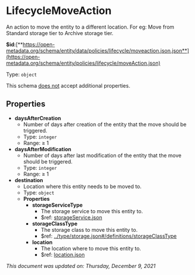 # LifecycleMoveAction

An action to move the entity to a different location. For eg: Move from Standard storage tier to Archive storage tier.

**$id:**[**https://open-metadata.org/schema/entity/data/policies/lifecycle/moveaction.json.json**](https://open-metadata.org/schema/entity/policies/lifecycle/moveAction.json)

Type: `object`

This schema <u>does not</u> accept additional properties.

## Properties
- **daysAfterCreation** 
  - Number of days after creation of the entity that the move should be triggered.
  - Type: `integer`
  - Range:  &ge; 1
- **daysAfterModification**
  - Number of days after last modification of the entity that the move should be triggered.
  - Type: `integer`
  - Range:  &ge; 1
- **destination**
  - Location where this entity needs to be moved to.
  - Type: `object`
  - **Properties**
    - **storageServiceType**
      - The storage service to move this entity to.
      - $ref: [storageService.json](storageservice.md)
    - **storageClassType**
      - The storage class to move this entity to.
      - $ref: [../type/storage.json#/definitions/storageClassType](../types/storage.md#storageclasstype)
    - **location**
      - The location where to move this entity to.
      - $ref: [location.json](location.md)

_This document was updated on: Thursday, December 9, 2021_